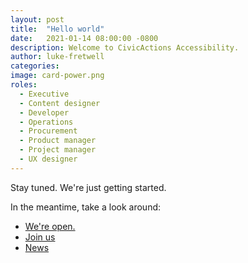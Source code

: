 ```yaml
---
layout: post
title:  "Hello world"
date:   2021-01-14 08:00:00 -0800
description: Welcome to CivicActions Accessibility.
author: luke-fretwell
categories: 
image: card-power.png
roles:
  - Executive
  - Content designer
  - Developer
  - Operations
  - Procurement
  - Product manager
  - Project manager
  - UX designer
---
```


Stay tuned. We're just getting started.

In the meantime, take a look around:

* [We're open.](/open)
* [Join us](/join)
* [News](/news)
